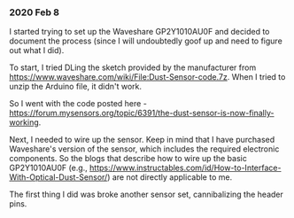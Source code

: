 ### 2020 Feb 8 

I started trying to set up the Waveshare GP2Y1010AU0F and decided to document the process (since I will undoubtedly goof up and need to figure out what I did).

To start, I tried DLing the sketch provided by the manufacturer from https://www.waveshare.com/wiki/File:Dust-Sensor-code.7z. When I tried to unzip the Arduino file, it didn't work. 

So I went with the code posted here - https://forum.mysensors.org/topic/6391/the-dust-sensor-is-now-finally-working.

Next, I needed to wire up the sensor. Keep in mind that I have purchased Waveshare's version of the sensor, which includes the required electronic components. So the blogs that describe how to wire up the basic GP2Y1010AU0F (e.g., https://www.instructables.com/id/How-to-Interface-With-Optical-Dust-Sensor/) are not directly applicable to me.

The first thing I did was broke another sensor set, cannibalizing the header pins.
